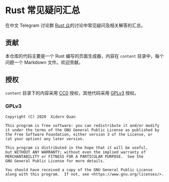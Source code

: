# Rust 常见疑问汇总

在中文 Telegram 讨论群 [Rust 众][telegram]的讨论中常见疑问及相关解答的汇总。

## 贡献

本仓库的代码主要是一个 Rust 编写的页面生成器，内容在 `content` 目录中，每个问题一个 Markdown 文件。欢迎贡献。

## 授权

`content` 目录下的内容采用 [CC0] 授权，其他代码采用 [GPLv3] 授权。

### GPLv3

    Copyright (C) 2020  Xidorn Quan

    This program is free software: you can redistribute it and/or modify
    it under the terms of the GNU General Public License as published by
    the Free Software Foundation, either version 3 of the License, or
    (at your option) any later version.

    This program is distributed in the hope that it will be useful,
    but WITHOUT ANY WARRANTY; without even the implied warranty of
    MERCHANTABILITY or FITNESS FOR A PARTICULAR PURPOSE.  See the
    GNU General Public License for more details.

    You should have received a copy of the GNU General Public License
    along with this program.  If not, see <https://www.gnu.org/licenses/>.


[telegram]: https://t.me/rust_zh
[CC0]: https://creativecommons.org/publicdomain/zero/1.0/deed.zh
[GPLv3]: https://www.gnu.org/licenses/gpl-3.0.zh-cn.html
